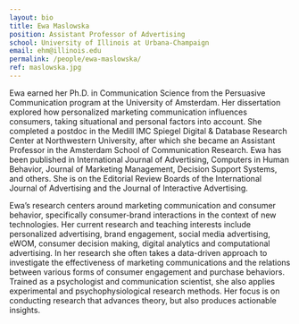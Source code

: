 ```yaml
---
layout: bio
title: Ewa Maslowska
position: Assistant Professor of Advertising
school: University of Illinois at Urbana-Champaign
email: ehm@illinois.edu
permalink: /people/ewa-maslowska/
ref: maslowska.jpg
---
```

Ewa earned her Ph.D. in Communication Science from the Persuasive Communication program at the University of Amsterdam. Her dissertation explored how personalized marketing communication influences consumers, taking situational and personal factors into account. She completed a postdoc in the Medill IMC Spiegel Digital & Database Research Center at Northwestern University, after which she became an Assistant Professor in the Amsterdam School of Communication Research. Ewa has been published in International Journal of Advertising, Computers in Human Behavior, Journal of Marketing Management, Decision Support Systems, and others. She is on the Editorial Review Boards of the International Journal of Advertising and the Journal of Interactive Advertising.

Ewa’s research centers around marketing communication and consumer behavior, specifically consumer-brand interactions in the context of new technologies. Her current research and teaching interests include personalized advertising, brand engagement, social media advertising, eWOM, consumer decision making, digital analytics and computational advertising. In her research she often takes a data-driven approach to investigate the effectiveness of marketing communications and the relations between various forms of consumer engagement and purchase behaviors. Trained as a psychologist and communication scientist, she also applies experimental and psychophysiological research methods. Her focus is on conducting research that advances theory, but also produces actionable insights.
